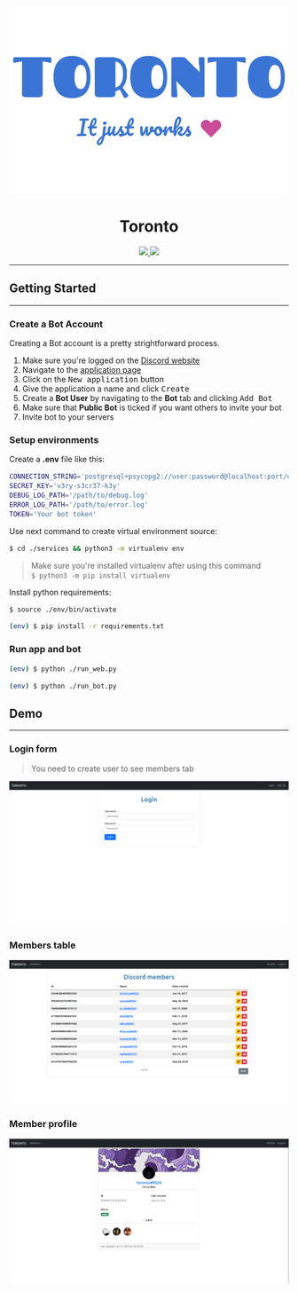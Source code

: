 <div align="center">
    <img src='./docs/images/logo.jpg'>
    <h1>Toronto</h1>
    <a href='https://github.com/romankravchuk/toronto/releases'>
        <img src='https://img.shields.io/badge/VERSION-1.0-informational?style=for-the-badge&labelColor=000'>
    </a>
    <a href='./LICENSE.md'>
        <img src='https://img.shields.io/badge/LICENSE-MIT-ff69b4?style=for-the-badge&labelColor=000'>
    </a>
</div>

---

## Getting Started

---

### Create a Bot Account

Creating a Bot account is a pretty strightforward process.

1. Make sure you're logged on the [Discord website]([https://](https://discord.com/))
2. Navigate to the [application page](https://discord.com/developers/applications)
3. Click on the <kbd>New application</kbd> button
4. Give the application a name and click <kbd>Create</kbd>
5. Create a **Bot User** by navigating to the **Bot** tab and clicking <kbd>Add Bot</kbd>
6. Make sure that **Public Bot** is ticked if you want others to invite your bot
7. Invite bot to your servers

### Setup environments

Create a **.env** file like this:

```bash
CONNECTION_STRING='postgresql+psycopg2://user:password@localhost:port/dbname'
SECRET_KEY='v3ry-s3cr37-k3y'
DEBUG_LOG_PATH='/path/to/debug.log'
ERROR_LOG_PATH='/path/to/error.log'
TOKEN='Your bot token'
```

Use next command to create virtual environment source:

```bash
$ cd ./services && python3 -m virtualenv env
```

> Make sure you're installed virtualenv after using this command  
> `$ python3 -m pip install virtualenv`

Install python requirements:

```bash
$ source ./env/bin/activate
```

```bash
(env) $ pip install -r requirements.txt
```

### Run app and bot

```bash
(env) $ python ./run_web.py
```

```bash
(env) $ python ./run_bot.py
```

## Demo

---

### Login form

> You need to create user to see members tab  

![login form](./docs/images/login.png)

### Members table

![members table](./docs/images/members.png)

### Member profile

![member profile](./docs/images/member-profile.png)